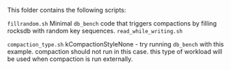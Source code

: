 This folder contains the following scripts:

`fillrandom.sh` Minimal `db_bench` code that triggers compactions by filling rocksdb with random key sequences.
`read_while_writing.sh` 

`compaction_type.sh` kCompactionStyleNone - try running `db_bench` with this example. compaction should not run in this case. this type of workload will be used when compaction is run externally.


